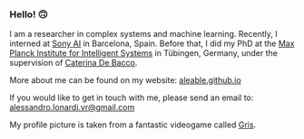 ### Hello! 🙃

I am a researcher in complex systems and machine learning. Recently, I interned at <a href="https://ai.sony//">Sony AI</a> in Barcelona, Spain. Before that, I did my PhD at the <a href="https://www.is.mpg.de/">Max Planck Institute for Intelligent Systems</a> in Tübingen, Germany, under the supervision of <a href="https://cdebacco.com/">Caterina De Bacco</a>.

More about me can be found on my website: <a href="https://aleable.github.io/">aleable.github.io</a>

If you would like to get in touch with me, please send an email to: <a href="alessandro.lonardi.vr@gmail.com">alessandro.lonardi.vr@gmail.com</a>

My profile picture is taken from a fantastic videogame called [Gris](https://en.wikipedia.org/wiki/Gris). 
